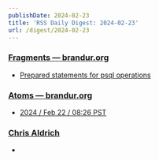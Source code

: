 ```yaml
---
publishDate: 2024-02-23
title: 'RSS Daily Digest: 2024-02-23'
url: /digest/2024-02-23
---
```


### [Fragments — brandur.org](https://brandur.org/)

  * [Prepared statements for psql operations](https://brandur.org/fragments/prepared-statements-psql)
  
### [Atoms  — brandur.org](https://brandur.org/)

  * [2024 / Feb 22 / 08:26 PST](https://brandur.org/atoms/grfrfa2)
  
### [Chris Aldrich](https://boffosocko.com/)

  * [](https://boffosocko.com/2024/02/22/55821655/)
  
